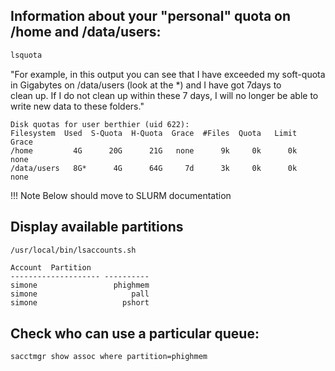 ## Information about your &quot;personal&quot; quota on /home and /data/users:

```sh
lsquota
```

&quot;For example, in this output you can see that I have exceeded my soft-quota in Gigabytes on /data/users (look at the \*) and I have got 7days to  
clean up. If I do not clean up within these 7 days, I will no longer be able to write new data to these folders.&quot;

```
Disk quotas for user berthier (uid 622):  
Filesystem  Used  S-Quota  H-Quota  Grace  #Files  Quota   Limit  Grace  
/home         4G      20G      21G   none      9k     0k      0k   none
/data/users   8G*      4G      64G     7d      3k     0k      0k   none
```

!!! Note
    Below should move to SLURM documentation

## Display available partitions



```sh
/usr/local/bin/lsaccounts.sh
```

```
Account  Partition
-------------------- ----------
simone                 phighmem
simone                     pall
simone                   pshort
```

## Check who can use a particular queue:

```sh
sacctmgr show assoc where partition=phighmem
```
